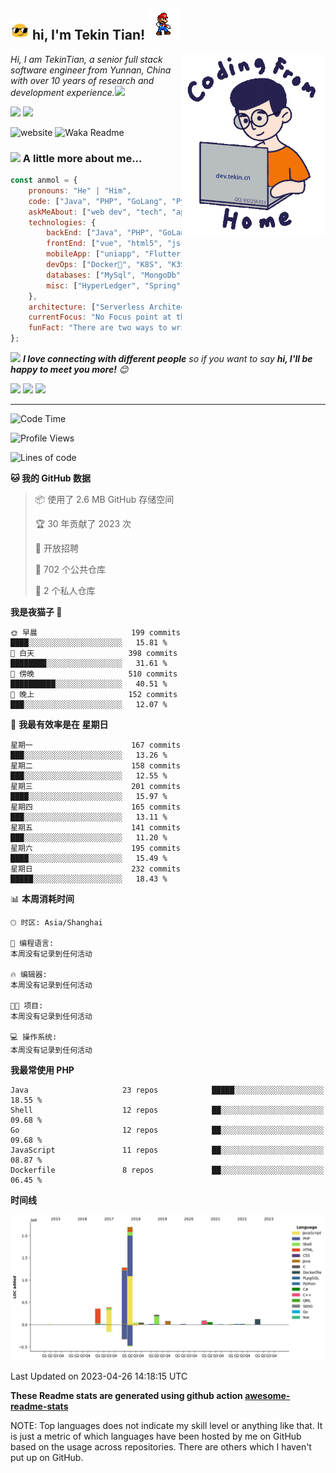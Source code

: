 <h2><img src="assets/sunglasses.gif" width="30"/> hi, I'm Tekin Tian! <img src="assets/giphy.gif" width="50"></h2>
<img align='right' src="assets/work.gif" width="230">

<p><em>Hi, I am TekinTian, a senior full stack software engineer from Yunnan, China with over 10 years of research and development experience.<img src="https://media.giphy.com/media/WUlplcMpOCEmTGBtBW/giphy.gif" width="30"> 
</em></p>
 
<img src="https://img.shields.io/static/v1?label=Email:&message=tekintian@gmail.com&color=blue">  <img src="https://img.shields.io/static/v1?label=QQ:&message=932256355&color=blue"> 

![website](https://img.shields.io/badge/Website-46a2f1.svg?&style=flat-square&logo=Google-Chrome&logoColor=white&link=http://dev.yunnan.ws/) 
![Waka Readme](https://github.com/tekintian/tekintian/workflows/Waka%20Readme/badge.svg)
 
### <img src="https://media.giphy.com/media/VgCDAzcKvsR6OM0uWg/giphy.gif" width="50"> A little more about me...  

```javascript
const anmol = {
    pronouns: "He" | "Him",
    code: ["Java", "PHP", "GoLang", "Python", "C/C++", "Javascript", "VueJs", "Flutter"],
    askMeAbout: ["web dev", "tech", "app dev", "weixin miniapp", "desktop app", "Chrome Extenssion"],
    technologies: {
        backEnd: ["Java", "PHP", "GoLang", "Python", "C/C++"],
        frontEnd: ["vue", "html5", "js", "qt", "uniapp", "Chrome Extenssion"],
        mobileApp: ["uniapp", "Flutter", "Android Native"],
        devOps: ["Docker🐳", "K8S", "K3S", "AliYun", "Nginx"],
        databases: ["MySql", "MongoDb", "Oracle", "SqlServer"],
        misc: ["HyperLedger", "Spring", "Nacos", "dubbo", "laravel", "tp"]
    },
    architecture: ["Serverless Architecture", "Progressive web applications", "Single page applications"],
    currentFocus: "No Focus point at this time",
    funFact: "There are two ways to write error-free programs; only the third one works"
};
```

<img src="https://media.giphy.com/media/LnQjpWaON8nhr21vNW/giphy.gif" width="60"> <em><b>I love connecting with different people</b> so if you want to say <b>hi, I'll be happy to meet you more!</b> 😊</em>

<img src="https://img.shields.io/static/v1?label=Email:&message=tekintian@gmail.com&color=blue">

<img src="https://img.shields.io/static/v1?label=QQ:&message=932256355&color=blue">


<img src="https://i.imgtg.com/2023/04/26/Ij98a.png">

---
<!--START_SECTION:waka-->
![Code Time](http://img.shields.io/badge/Code%20Time-0%20secs-blue)

![Profile Views](http://img.shields.io/badge/%E4%B8%AA%E4%BA%BA%E8%B5%84%E6%96%99%E8%A7%82%E7%9C%8B%E6%AC%A1%E6%95%B0-99-blue)

![Lines of code](https://img.shields.io/badge/%E4%BB%8E%E3%80%8CHello%20World%E3%80%8D%E8%B5%B7%E6%88%91%E5%B7%B2%E7%BB%8F%E5%86%99%E4%BA%86-4.9%20million%20%E8%A1%8C%E4%BB%A3%E7%A0%81-blue)

**🐱 我的 GitHub 数据** 

> 📦  使用了 2.6 MB GitHub 存储空间 
 > 
> 🏆 30 年贡献了 2023 次
 > 
> 💼 开放招聘
 > 
> 📜 702 个公共仓库 
 > 
> 🔑 2 个私人仓库 
 > 
**我是夜猫子 🦉** 

```text
🌞 早晨                     199 commits         ████░░░░░░░░░░░░░░░░░░░░░   15.81 % 
🌆 白天                     398 commits         ████████░░░░░░░░░░░░░░░░░   31.61 % 
🌃 傍晚                     510 commits         ██████████░░░░░░░░░░░░░░░   40.51 % 
🌙 晚上                     152 commits         ███░░░░░░░░░░░░░░░░░░░░░░   12.07 % 
```
📅 **我最有效率是在 星期日** 

```text
星期一                      167 commits         ███░░░░░░░░░░░░░░░░░░░░░░   13.26 % 
星期二                      158 commits         ███░░░░░░░░░░░░░░░░░░░░░░   12.55 % 
星期三                      201 commits         ████░░░░░░░░░░░░░░░░░░░░░   15.97 % 
星期四                      165 commits         ███░░░░░░░░░░░░░░░░░░░░░░   13.11 % 
星期五                      141 commits         ███░░░░░░░░░░░░░░░░░░░░░░   11.20 % 
星期六                      195 commits         ████░░░░░░░░░░░░░░░░░░░░░   15.49 % 
星期日                      232 commits         █████░░░░░░░░░░░░░░░░░░░░   18.43 % 
```


📊 **本周消耗时间** 

```text
🕑︎ 时区: Asia/Shanghai

💬 编程语言: 
本周没有记录到任何活动

🔥 编辑器: 
本周没有记录到任何活动

🐱‍💻 项目: 
本周没有记录到任何活动

💻 操作系统: 
本周没有记录到任何活动
```

**我最常使用 PHP** 

```text
Java                     23 repos            █████░░░░░░░░░░░░░░░░░░░░   18.55 % 
Shell                    12 repos            ██░░░░░░░░░░░░░░░░░░░░░░░   09.68 % 
Go                       12 repos            ██░░░░░░░░░░░░░░░░░░░░░░░   09.68 % 
JavaScript               11 repos            ██░░░░░░░░░░░░░░░░░░░░░░░   08.87 % 
Dockerfile               8 repos             ██░░░░░░░░░░░░░░░░░░░░░░░   06.45 % 
```



**时间线**

![Lines of Code chart](https://raw.githubusercontent.com/tekintian/tekintian/main/assets/bar_graph.png)


 Last Updated on 2023-04-26 14:18:15 UTC
<!--END_SECTION:waka-->

**These Readme stats are generated using github action [awesome-readme-stats](https://github.com/cxsw/waka-readme-stats)**

NOTE: Top languages does not indicate my skill level or anything like that. It is just a metric of which languages have been hosted by me on GitHub based on the usage across repositories. There are others which I haven't put up on GitHub.
